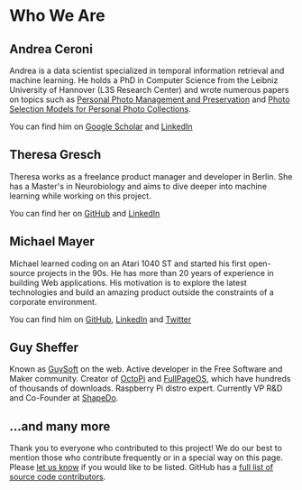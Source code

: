 # Who We Are

## Andrea Ceroni ##

Andrea is a data scientist specialized in temporal information retrieval and machine learning.
He holds a PhD in Computer Science from the Leibniz University of Hannover (L3S Research Center) and wrote numerous papers on topics such as
[Personal Photo Management and Preservation](https://www.researchgate.net/profile/Andrea_Ceroni/publication/323222448_Personal_Photo_Management_and_Preservation/links/5a995f8da6fdcc3cbac8fa59/Personal-Photo-Management-and-Preservation.pdf)
and [Photo Selection Models for Personal Photo Collections](https://www.iti.gr/~bmezaris/publications/hmmp@icme2015_2_preprint.pdf).

You can find him on [Google Scholar](https://scholar.google.de/citations?user=JHsQY5YAAAAJ&hl=en) and [LinkedIn](https://www.linkedin.com/in/andrea-ceroni/)

## Theresa Gresch ##

Theresa works as a freelance product manager and developer in Berlin. She has a Master's in Neurobiology
and aims to dive deeper into machine learning while working on this project.

You can find her on [GitHub](https://github.com/graciousgrey) and [LinkedIn](https://www.linkedin.com/in/theresa-gresch-886924103/)

## Michael Mayer ##

Michael learned coding on an Atari 1040 ST and started his first open-source projects in the 90s. He has more than 20 years of experience in building Web applications.
His motivation is to explore the latest technologies and build an amazing product outside the constraints of a corporate environment.

You can find him on [GitHub](https://github.com/lastzero), [LinkedIn](https://www.linkedin.com/in/lastzero/) and [Twitter](https://twitter.com/lastzero)

## Guy Sheffer ##

Known as [GuySoft](https://github.com/guysoft) on the web. Active developer in the Free Software and Maker community.
Creator of [OctoPi](https://github.com/guysoft/OctoPi) and [FullPageOS](https://github.com/guysoft/FullPageOS), 
which have hundreds of thousands of downloads. Raspberry Pi distro expert. 
Currently VP R&D and Co-Founder at [ShapeDo](https://shapedo.com/).

## ...and many more ##

Thank you to everyone who contributed to this project!
We do our best to mention those who contribute frequently or in a special way on this page.
Please [let us know](mailto:hello@photoprism.org) if you would like to be listed.
GitHub has a [full list of source code contributors](https://github.com/photoprism/photoprism/graphs/contributors).
